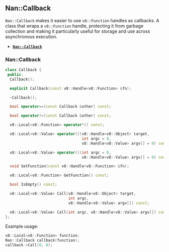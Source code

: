 ## Nan::Callback

`Nan::Callback` makes it easier to use `v8::Function` handles as callbacks. A class that wraps a `v8::Function` handle, protecting it from garbage collection and making it particularly useful for storage and use across asynchronous execution.

 - <a href="#api_nan_callback"><b><code>Nan::Callback</code></b></a>

<a name="api_nan_callback"></a>
### Nan::Callback

```c++
class Callback {
 public:
  Callback();

  explicit Callback(const v8::Handle<v8::Function> &fn);

  ~Callback();

  bool operator==(const Callback &other) const;

  bool operator!=(const Callback &other) const;

  v8::Local<v8::Function> operator*() const;

  v8::Local<v8::Value> operator()(v8::Handle<v8::Object> target,
                                  int argc = 0,
                                  v8::Handle<v8::Value> argv[] = 0) const;

  v8::Local<v8::Value> operator()(int argc = 0,
                                  v8::Handle<v8::Value> argv[] = 0) const;

  void SetFunction(const v8::Handle<v8::Function> &fn);

  v8::Local<v8::Function> GetFunction() const;

  bool IsEmpty() const;

  v8::Local<v8::Value> Call(v8::Handle<v8::Object> target,
                            int argc,
                            v8::Handle<v8::Value> argv[]) const;

  v8::Local<v8::Value> Call(int argc, v8::Handle<v8::Value> argv[]) const;
};
```

Example usage:

```c++
v8::Local<v8::Function> function;
Nan::Callback callback(function);
callback->Call(0, 0);
```
